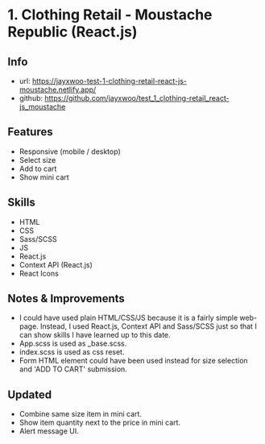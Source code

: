 # 1. Clothing Retail - Moustache Republic (React.js)
## Info
- url: https://jayxwoo-test-1-clothing-retail-react-js-moustache.netlify.app/
- github: https://github.com/jayxwoo/test_1_clothing-retail_react-js_moustache

## Features
- Responsive (mobile / desktop)
- Select size
- Add to cart
- Show mini cart

## Skills
- HTML
- CSS
- Sass/SCSS
- JS
- React.js
- Context API (React.js)
- React Icons

## Notes & Improvements
- I could have used plain HTML/CSS/JS because it is a fairly simple web-page. Instead, I used React.js, Context API and Sass/SCSS just so that I can show skills I have learned up to this date.
- App.scss is used as _base.scss.
- index.scss is used as css reset.
- Form HTML element could have been used instead for size selection and 'ADD TO CART' submission.

## Updated
- Combine same size item in mini cart.
- Show item quantity next to the price in mini cart.
- Alert message UI.